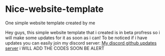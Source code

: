 # Nice-website-template
One simple website template created by me

Hey guys, this simple website template that i created is in beta profress so i will make some updates for it as soon as i can!
To be noticed if i have updates you can easily join my discord server: <a href="https://discord.gg/buqPrVyXJ7">My discord github updates server</a>
 i WILL ADD THE CODES SOON BE ALERT
